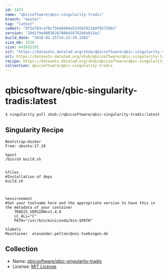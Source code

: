 ```yaml
---
id: 1473
name: "qbicsoftware/qbic-singularity-tradis"
branch: "master"
tag: "latest"
commit: "9f2e703caf0cf5646660e5245b5921b8f8572991"
version: "18d1f0e98036267800416782b0ab13a1"
build_date: "2018-01-25T14:23:39.338Z"
size_mb: 1536
size: 643932191
sif: "https://datasets.datalad.org/shub/qbicsoftware/qbic-singularity-tradis/latest/2018-01-25-9f2e703c-18d1f0e9/18d1f0e98036267800416782b0ab13a1.simg"
url: https://datasets.datalad.org/shub/qbicsoftware/qbic-singularity-tradis/latest/2018-01-25-9f2e703c-18d1f0e9/
recipe: https://datasets.datalad.org/shub/qbicsoftware/qbic-singularity-tradis/latest/2018-01-25-9f2e703c-18d1f0e9/Singularity
collection: qbicsoftware/qbic-singularity-tradis
---
```


# qbicsoftware/qbic-singularity-tradis:latest

```bash
$ singularity pull shub://qbicsoftware/qbic-singularity-tradis:latest
```

## Singularity Recipe

```singularity
Bootstrap:docker
From: ubuntu:17.10

%post
/bin/sh build.sh


%files
#Installation of deps
build.sh



%environment
#Set your toolname here and the appropriate version to have this in the metadata of your container
    TRADIS_VERSION=v1.4.0
    LC_ALL="C"
    PATH="/usr/bin/miniconda/bin:$PATH"

%labels
Maintainer	alexander.peltzer@uni-tuebingen.de
```

## Collection

 - Name: [qbicsoftware/qbic-singularity-tradis](https://github.com/qbicsoftware/qbic-singularity-tradis)
 - License: [MIT License](https://api.github.com/licenses/mit)


